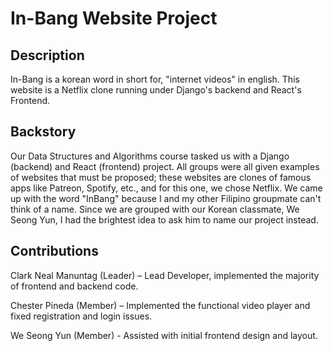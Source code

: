 # In-Bang Website Project

## Description
In-Bang is a korean word in short for, "internet videos" in english. This website is a Netflix clone running under Django's backend and React's Frontend.

## Backstory
Our Data Structures and Algorithms course tasked us with a Django (backend) and React (frontend) project. All groups were all given examples of websites that must be proposed; these websites are clones of famous apps like Patreon, Spotify, etc., and for this one, we chose Netflix. We came up with the word "InBang" because I and my other Filipino groupmate can't think of a name. Since we are grouped with our Korean classmate, We Seong Yun, I had the brightest idea to ask him to name our project instead.

## Contributions
Clark Neal Manuntag (Leader) – Lead Developer, implemented the majority of frontend and backend code.

Chester Pineda (Member) – Implemented the functional video player and fixed registration and login issues.

We Seong Yun (Member) - Assisted with initial frontend design and layout.


